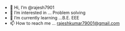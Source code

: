 - 👋 Hi, I’m @rajesh7901
- 👀 I’m interested in ... Problem solving
- 🌱 I’m currently learning ...B.E. EEE
- 📫 How to reach me ...  rajeshkumar79001@gmail.com


